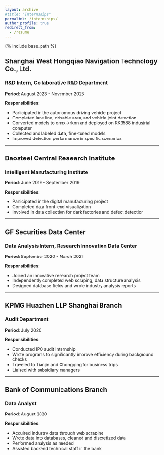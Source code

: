 ```yaml
---
layout: archive
#title: "Internships"
permalink: /internships/
author_profile: true
redirect_from:
  - /resume
---
```

{% include base_path %}
## Shanghai West Hongqiao Navigation Technology Co., Ltd.
### R&D Intern, Collaborative R&D Department
**Period**: August 2023 - November 2023

**Responsibilities**:
- Participated in the autonomous driving vehicle project
- Completed lane line, drivable area, and vehicle joint detection
- Converted models to onnx->rknn and deployed on RK3588 industrial computer
- Collected and labeled data, fine-tuned models
- Improved detection performance in specific scenarios

---

## Baosteel Central Research Institute
### Intelligent Manufacturing Institute
**Period**: June 2019 - September 2019

**Responsibilities**:
- Participated in the digital manufacturing project
- Completed data front-end visualization
- Involved in data collection for dark factories and defect detection

---

## GF Securities Data Center
### Data Analysis Intern, Research Innovation Data Center
**Period**: September 2020 - March 2021

**Responsibilities**:
- Joined an innovative research project team
- Independently completed web scraping, data structure analysis
- Designed database fields and wrote industry analysis reports

---

## KPMG Huazhen LLP Shanghai Branch
### Audit Department
**Period**: July 2020

**Responsibilities**:
- Conducted IPO audit internship
- Wrote programs to significantly improve efficiency during background checks
- Traveled to Tianjin and Chongqing for business trips
- Liaised with subsidiary managers

---

## Bank of Communications Branch
### Data Analyst
**Period**: August 2020

**Responsibilities**:
- Acquired industry data through web scraping
- Wrote data into databases, cleaned and discretized data
- Performed analysis as needed
- Assisted backend technical staff in the bank
